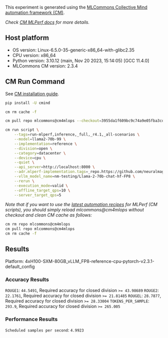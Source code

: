 This experiment is generated using the [MLCommons Collective Mind automation framework (CM)](https://github.com/mlcommons/ck).

*Check [CM MLPerf docs](https://mlcommons.github.io/inference) for more details.*

## Host platform

* OS version: Linux-6.5.0-35-generic-x86_64-with-glibc2.35
* CPU version: x86_64
* Python version: 3.10.12 (main, Nov 20 2023, 15:14:05) [GCC 11.4.0]
* MLCommons CM version: 2.3.4

## CM Run Command

See [CM installation guide](https://github.com/mlcommons/ck/blob/master/docs/installation.md).

```bash
pip install -U cmind

cm rm cache -f

cm pull repo mlcommons@cm4mlops --checkout=3955da1f609bc9c74a9e05fba3cdf41f78d8f633

cm run script \
	--tags=run-mlperf,inference,_full,_r4.1,_all-scenarios \
	--model=llama2-70b-99 \
	--implementation=reference \
	--division=open \
	--category=datacenter \
	--device=cpu \
	--quiet \
	--api_server=http://localhost:8000 \
	--adr.mlperf-implementation.tags=_repo.https://github.com/neuralmagic/inference,_branch.vllm \
	--vllm_model_name=nm-testing/Llama-2-70b-chat-hf-FP8 \
	--rerun \
	--execution_mode=valid \
	--offline_target_qps=10 \
	--server_target_qps=5
```
*Note that if you want to use the [latest automation recipes](https://access.cknowledge.org/playground/?action=scripts) for MLPerf (CM scripts),
 you should simply reload mlcommons@cm4mlops without checkout and clean CM cache as follows:*

```bash
cm rm repo mlcommons@cm4mlops
cm pull repo mlcommons@cm4mlops
cm rm cache -f

```

## Results

Platform: 4xH100-SXM-80GB_vLLM_FP8-reference-cpu-pytorch-v2.3.1-default_config

### Accuracy Results 
`ROUGE1`: `44.5491`, Required accuracy for closed division `>= 43.98689`
`ROUGE2`: `22.1761`, Required accuracy for closed division `>= 21.81485`
`ROUGEL`: `28.7877`, Required accuracy for closed division `>= 28.33004`
`TOKENS_PER_SAMPLE`: `293.9`, Required accuracy for closed division `>= 265.005`

### Performance Results 
`Scheduled samples per second`: `4.9923`
